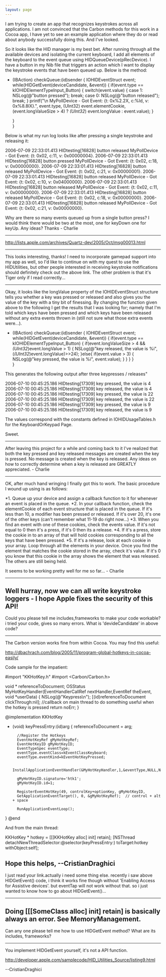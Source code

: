 ```yaml
---
layout: page
---
```




I am trying to create an app that recognizes keystrokes across all applications. I am not convinced that the Carbon methods for this work in a Cocoa app, I have yet to see an example application where they do or read about anybody successfully doing this. And I've looked.

So it looks like the HID manager is my best bet. After running through all the available devices and isolating the current keyboard, I add all elements of the keyboard to the event queue using HIDQueueDevice(pRecDevice). I have a button in my Nib file that triggers an action which I want to display the keystroke events that have been queued up. Below is the method:

    
- (IBAction) checkQueue:(id)sender {
	IOHIDEventStruct event;
	while(HIDGetEvent(deviceCandidate, &event)) {
		if(event.type == kIOHIDElementTypeInput_Button) {
			switch(event.value) {
				case 1:
					NSLog(@"button pressed");
					break;
				case 0:
					NSLog(@"button released");
					break;
			}
			printf("\n MyPollDevice - Got Event: {t: 0x%2.2X, c:%ld, v: 0x%8.8lX}.",
				event.type,
				(UInt32) event.elementCookie,
				(event.longValueSize > 4) ? *(UInt32*)
				event.longValue : event.value);
		}
		
	}	
}


Below is what my run log looks like after pressing a single keystroke and releasing it:

    
2006-07-09 22:33:01.413 HIDtesting[16828] button released
 MyPollDevice - Got Event: {t: 0x02, c:11, v: 0x00000004}.
2006-07-09 22:33:01.413 HIDtesting[16828] button pressed
 MyPollDevice - Got Event: {t: 0x02, c:18, v: 0x00000000}.
2006-07-09 22:33:01.413 HIDtesting[16828] button released
 MyPollDevice - Got Event: {t: 0x02, c:21, v: 0x00000001}.
2006-07-09 22:33:01.413 HIDtesting[16828] button released
 MyPollDevice - Got Event: {t: 0x02, c:10, v: 0x04000000}.
2006-07-09 22:33:01.413 HIDtesting[16828] button released
 MyPollDevice - Got Event: {t: 0x02, c:11, v: 0x00000000}.
2006-07-09 22:33:01.413 HIDtesting[16828] button released
 MyPollDevice - Got Event: {t: 0x02, c:18, v: 0x00000000}.
2006-07-09 22:33:01.413 HIDtesting[16828] button released
 MyPollDevice - Got Event: {t: 0x02, c:21, v: 0x00000000}.


Why are there so many events queued up from a single button press? I would think there would be two at the most, one for keyDown one for keyUp. Any ideas? Thanks - Charlie

----

http://lists.apple.com/archives/Quartz-dev/2005/Oct/msg00013.html

----

This looks interesting, thanks! I need to incorporate gamepad support into my app as well, so I'd like to continue on with my quest to use the HIDUtilities, but other people interested in receiving keystroke notifications  should definitely check out the above link. The other problem is that it's Tiger only if I read correctly... 

----

Okay, it looks like the longValue property of the IOHIDEventStruct structure tells you whether a key was pressed or released and also gives you the value of the key with a tiny bit of finessing. By changing the function given above to the following I get the results that I was looking for; namely that I'm told which keys have been pressed and which keys have been released without any extra events thrown in (still not sure what those extra events were...).

    
- (IBAction) checkQueue:(id)sender {
  IOHIDEventStruct event;
  while(HIDGetEvent(deviceCandidate, &event)) {
    if(event.type == kIOHIDElementTypeInput_Button) {
      if(event.longValueSize > 4 && *(UInt32*)event.longValue > 1) {
        NSLog(@"key released, the value is %i", (*(UInt32*)event.longValue)>>24);
      }else{
        if(event.value > 3) {
          NSLog(@"key pressed, the value is %i", event.value);
        }
      }
    }
  }		
}


This generates the following output after three keypresses / releases"

    
2006-07-10 00:45:25.186 HIDtesting[17309] key pressed, the value is 4
2006-07-10 00:45:25.186 HIDtesting[17309] key released, the value is 4
2006-07-10 00:45:25.186 HIDtesting[17309] key pressed, the value is 22
2006-07-10 00:45:25.186 HIDtesting[17309] key released, the value is 22
2006-07-10 00:45:25.186 HIDtesting[17309] key pressed, the value is 9
2006-07-10 00:45:25.186 HIDtesting[17309] key released, the value is 9


The values correspond with the constants defined in IOHIDUsageTables.h for the KeyboardOrKeypad Page.

Sweet.

----

After leaving this project for a while and coming back to it I've realized that both the key pressed and key released messages are created when the key is pressed. No message is created when the key is released. Any ideas on how to correctly determine when a key is released are GREATLY appreciated. - Charlie

----

OK, after much hand wringing I finally got this to work. The basic procedure I wound up using is as follows:

*1. Queue up your device and assign a callback function to it for whenever an event is placed in the queue.
*2. In your callback function, check the elementCookie of each event structure that is placed in the queue. If it's less than 10, a modifier has been pressed or released. If it's over 20, it's one of the other keys (can't remember what 11-19 do right now...)
*3. When you find an event with one of these cookies, check the events value. If it's not equal to 0 then it's a press, if it's 0 then its  a release.
*4. If it's a press, store the cookie in to an array of that will hold cookies corresponding to all the keys that have been pressed.
*5. If it's a release, look at each cookie in your array. Loop through all the elements in your device. Once you find the element that matches the cookie stored in the array, check it's value. If it's 0 you know that this cookie in the array shows the element that was released. The others are still being held.

It seems to be working pretty well for me so far... - Charlie

----
Well hurray, now we can all write keystroke loggers - I hope Apple fixes the security of this API!
----
Could you please tell me includes,frameworks to make your code workable? i tried your code, gives so many errors. What is 'devideCandidate' in above code? 

----
The Carbon version works fine from within Cocoa.
You may find this useful:

http://dbachrach.com/blog/2005/11/program-global-hotkeys-in-cocoa-easily/

Code sample for the impatient:

    
#import "KKHotKey.h"
#import <Carbon/Carbon.h>

void * referenceToDocument;
OSStatus MyHotKeyHandler(EventHandlerCallRef nextHandler,EventRef theEvent,
void *userData)
{
        NSLog(@"Keypress\n");
        [(id)referenceToDocument clickThrough:nil]; //callback on main thread to do something useful when the hotkey is pressed
        return noErr;
}

@implementation KKHotKey
- (void) keyPressEntry:(id)arg
{
        referenceToDocument = arg;

        //Register the Hotkeys
        EventHotKeyRef gMyHotKeyRef;
        EventHotKeyID gMyHotKeyID;
        EventTypeSpec eventType;
        eventType.eventClass=kEventClassKeyboard;
        eventType.eventKind=kEventHotKeyPressed;

        InstallApplicationEventHandler(&MyHotKeyHandler,1,&eventType,NULL,NULL);

        gMyHotKeyID.signature='htk1';
        gMyHotKeyID.id=1;

        RegisterEventHotKey(49, controlKey+optionKey, gMyHotKeyID,
        GetApplicationEventTarget(), 0, &gMyHotKeyRef);  // control + alt + space

        RunApplicationEventLoop();
}
@end



And from the main thread:
    
KKHotKey * hotkey = [[[KKHotKey alloc] init] retain];
[NSThread detachNewThreadSelector:@selector(keyPressEntry:) toTarget:hotkey withObject:self];


Hope this helps,
--CristianDraghici
----
I just read your link.actually i need some thing else. recently i saw above HIDGetEvent() code, i think it works fine though without 'Enabling Access for  Assistive devices'. but eventTap will not work without that. so i just wanted to know how to go about HIDGetEvent()... 

----
Doing     [[[SomeClass alloc] init] retain] is basically always an error. See MemoryManagement.
----
Can any one please tell me how to use HIDGetEvent method? What are its includes, frameworks?

----

You implement HIDGetEvent yourself, it's not a API function.

http://developer.apple.com/samplecode/HID_Utilities_Source/listing9.html

--CristianDraghici

